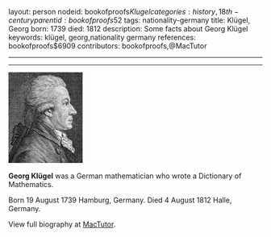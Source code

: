 layout: person
nodeid: bookofproofs$Klugel
categories: history,18th-century
parentid: bookofproofs$52
tags: nationality-germany
title: Klügel, Georg
born: 1739
died: 1812
description: Some facts about Georg Klügel
keywords: klügel, georg,nationality germany
references: bookofproofs$6909
contributors: bookofproofs,@MacTutor

---


---

![Klugel.jpg](https://github.com/bookofproofs/bookofproofs.github.io/blob/main/_sources/_assets/images/portraits/Klugel.jpg?raw=true)

**Georg Klügel** was a German mathematician who wrote a Dictionary of Mathematics.

Born 19 August 1739 Hamburg, Germany. Died 4 August 1812 Halle, Germany.


View full biography at [MacTutor](https://mathshistory.st-andrews.ac.uk/Biographies/Klugel/).
